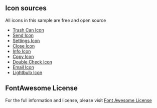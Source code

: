 ## Icon sources

All icons in this sample are free and open source

- [Trash Can Icon](https://fontawesome.com/icons/trash?f=classic&s=solid)
- [Send Icon](https://fontawesome.com/icons/paper-plane?f=classic&s=solid)
- [Settings Icon](https://fontawesome.com/icons/cog?f=classic&s=solid)
- [Close Icon](https://fontawesome.com/icons/times-circle?f=classic&s=solid)
- [Info Icon](https://fontawesome.com/icons/info-circle?f=classic&s=solid)
- [Copy Icon](https://fontawesome.com/icons/copy?f=classic&s=solid)
- [Double Check Icon](https://fontawesome.com/icons/check-double?f=classic&s=solid)
- [Email Icon](https://fontawesome.com/icons/envelope-open-text?f=classic&s=solid)
- [Lightbulb Icon](https://fontawesome.com/icons/lightbulb?f=classic&s=solid)

## FontAwesome License

For the full information and license, please visit [Font Awesome License](https://github.com/FortAwesome/Font-Awesome/blob/6.x/LICENSE.txt)
